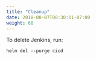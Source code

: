 ```yaml
---
title: "Cleanup"
date: 2018-08-07T08:30:11-07:00
weight: 60
---
```


To delete Jenkins, run:

```
helm del --purge cicd
```
